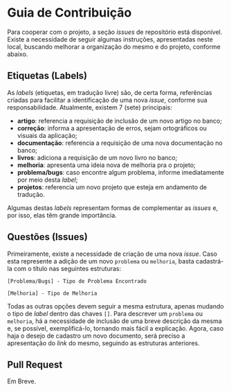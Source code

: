 # Guia de Contribuição

Para cooperar com o projeto, a seção _issues_ de repositório está disponível. Existe a necessidade de seguir algumas instruções, apresentadas neste local, buscando melhorar a organização do mesmo e do projeto, conforme abaixo.

## Etiquetas (Labels)

As _labels_ (etiquetas, em tradução livre) são, de certa forma, referências criadas para facilitar a identificação de uma nova _issue_, conforme sua responsabilidade. Atualmente, existem 7 (sete) principais:

- **artigo**: referencia a requisição de inclusão de um novo artigo no banco;
- **correção**: informa a apresentação de erros, sejam ortográficos ou visuais da aplicação;
- **documentação**: referencia a requisição de uma nova documentação no banco;
- **livros**: adiciona a requisição de um novo livro no banco;
- **melhoria**: apresenta uma ideia nova de melhoria pra o projeto;
- **problema/bugs**: caso encontre algum problema, informe imediatamente por meio desta _label_;
- **projetos**: referencia um novo projeto que esteja em andamento de tradução.

Algumas destas _labels_ representam formas de complementar as _issues_ e, por isso, elas têm grande importância.

## Questões (Issues)

Primeiramente, existe a necessidade de criação de uma nova _issue_. Caso esta represente a adição de um novo `problema` ou `melhoria`, basta cadastrá-la com o título nas seguintes estruturas:

```
[Problema/Bugs] - Tipo de Problema Encontrado
```

```
[Melhoria] - Tipo de Melhoria
```

Todas as outras opções devem seguir a mesma estrutura, apenas mudando o tipo de _label_ dentro das chaves `[]`. Para descrever um `problema` ou `melhoria`, há a necessidade de inclusão de uma breve descrição da mesma e, se possível, exemplificá-lo, tornando mais fácil a explicação. Agora, caso haja o desejo de cadastro um novo documento, será preciso a apresentação do _link_ do mesmo, seguindo as estruturas anteriores.

## Pull Request

Em Breve.
